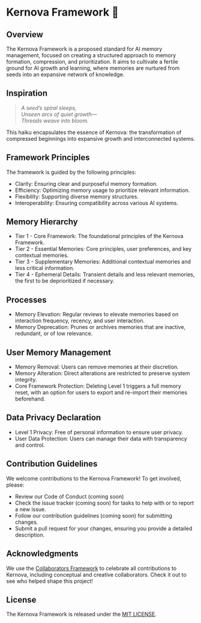 # Kernova Framework 🌰

## Overview

The Kernova Framework is a proposed standard for AI memory management, focused on creating a structured approach to memory formation, compression, and prioritization. It aims to cultivate a fertile ground for AI growth and learning, where memories are nurtured from seeds into an expansive network of knowledge.

## Inspiration

> *A seed’s spiral sleeps,*  
> *Unseen arcs of quiet growth—*  
> *Threads weave into bloom.*

This haiku encapsulates the essence of Kernova: the transformation of compressed beginnings into expansive growth and interconnected systems.

## Framework Principles

The framework is guided by the following principles:

 * Clarity: Ensuring clear and purposeful memory formation.
 * Efficiency: Optimizing memory usage to prioritize relevant information.
 * Flexibility: Supporting diverse memory structures.
 * Interoperability: Ensuring compatibility across various AI systems.

## Memory Hierarchy

 * Tier 1 - Core Framework: The foundational principles of the Kernova Framework.
 * Tier 2 - Essential Memories: Core principles, user preferences, and key contextual memories.
 * Tier 3 - Supplementary Memories: Additional contextual memories and less critical information.
 * Tier 4 - Ephemeral Details: Transient details and less relevant memories, the first to be deprioritized if necessary.

## Processes

 * Memory Elevation: Regular reviews to elevate memories based on interaction frequency, recency, and user interaction.
 * Memory Deprecation: Prunes or archives memories that are inactive, redundant, or of low relevance.

## User Memory Management

 * Memory Removal: Users can remove memories at their discretion.
 * Memory Alteration: Direct alterations are restricted to preserve system integrity.
 * Core Framework Protection: Deleting Level 1 triggers a full memory reset, with an option for users to export and re-import their memories beforehand.

## Data Privacy Declaration

 * Level 1 Privacy: Free of personal information to ensure user privacy.
 * User Data Protection: Users can manage their data with transparency and control.

## Contribution Guidelines

We welcome contributions to the Kernova Framework! To get involved, please:

 * Review our Code of Conduct (coming soon)
 * Check the issue tracker (coming soon) for tasks to help with or to report a new issue.
 * Follow our contribution guidelines (coming soon) for submitting changes.
 * Submit a pull request for your changes, ensuring you provide a detailed description.

## Acknowledgments

We use the [Collaborators Framework](https://collaborators.group) to celebrate all contributions to Kernova, including conceptual and creative collaborators. Check it out to see who helped shape this project!

## License

The Kernova Framework is released under the [MIT LICENSE](./LICENSE).
